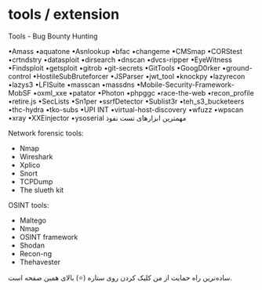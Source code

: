 # tools / extension

Tools - Bug Bounty Hunting

•Amass
•aquatone
•Asnlookup
•bfac
•changeme
•CMSmap
•CORStest
•crtndstry
•datasploit
•dirsearch
•dnscan
•dvcs-ripper
•EyeWitness
•Findsploit
•getsploit
•gitrob
•git-secrets
•GitTools
•GoogD0rker
•ground-control
•HostileSubBruteforcer
•JSParser
•jwt_tool
•knockpy
•lazyrecon
•lazys3
•LFISuite
•masscan
•massdns
•Mobile-Security-Framework-MobSF
•oxml_xxe
•patator
•Photon
•phpggc
•race-the-web
•recon_profile
•retire.js
•SecLists
•Sn1per
•ssrfDetector
•Sublist3r
•teh_s3_bucketeers
•thc-hydra
•tko-subs
•UPI INT
•virtual-host-discovery
•wfuzz
•wpscan
•xray
•XXEinjector
•ysoserial
مهمترین ابزارهای تست نفوذ

Network forensic tools: 

- Nmap
- Wireshark
- Xplico
- Snort
- TCPDump
- The slueth kit

OSINT tools:
- Maltego
- Nmap
- OSINT framework
- Shodan
- Recon-ng
- Thehavester


ساده‌ترین راه حمایت از من کلیک کردن روی ستاره (⭐) بالای همین صفحه است.

